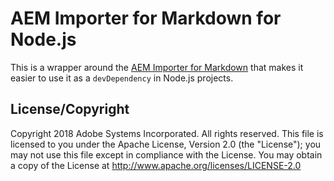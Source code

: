 # AEM Importer for Markdown for Node.js

This is a wrapper around the [AEM Importer for Markdown](http://github.com/adobe/aem-importer-markdown) that makes it easier to use it as a `devDependency` in Node.js projects.

## License/Copyright

Copyright 2018 Adobe Systems Incorporated. All rights reserved.
This file is licensed to you under the Apache License, Version 2.0 (the "License");
you may not use this file except in compliance with the License. You may obtain a copy
of the License at http://www.apache.org/licenses/LICENSE-2.0
